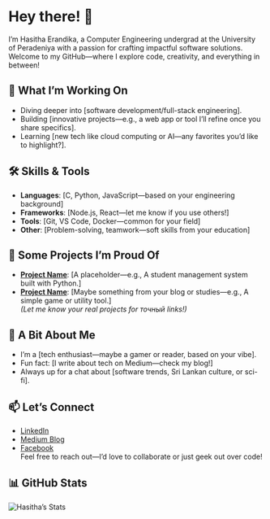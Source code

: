 # Hey there! 👋  
I’m Hasitha Erandika, a Computer Engineering undergrad at the University of Peradeniya with a passion for crafting impactful software solutions. Welcome to my GitHub—where I explore code, creativity, and everything in between!

## 🌟 What I’m Working On  
- Diving deeper into [software development/full-stack engineering].  
- Building [innovative projects—e.g., a web app or tool I’ll refine once you share specifics].  
- Learning [new tech like cloud computing or AI—any favorites you’d like to highlight?].  

## 🛠️ Skills & Tools  
- **Languages**: [C, Python, JavaScript—based on your engineering background]  
- **Frameworks**: [Node.js, React—let me know if you use others!]  
- **Tools**: [Git, VS Code, Docker—common for your field]  
- **Other**: [Problem-solving, teamwork—soft skills from your education]  

## 🚀 Some Projects I’m Proud Of  
- **[Project Name](https://github.com/hasitha-erandika/project-repo)**: [A placeholder—e.g., A student management system built with Python.]  
- **[Project Name](https://github.com/hasitha-erandika/project-repo)**: [Maybe something from your blog or studies—e.g., A simple game or utility tool.]  
*(Let me know your real projects for точный links!)*  

## 🎉 A Bit About Me  
- I’m a [tech enthusiast—maybe a gamer or reader, based on your vibe].  
- Fun fact: [I write about tech on Medium—check my blog!]  
- Always up for a chat about [software trends, Sri Lankan culture, or sci-fi].  

## 📫 Let’s Connect  
- [LinkedIn](https://www.linkedin.com/in/hasitha-erandika/)  
- [Medium Blog](https://medium.com/@wickramasinghe.erandika)  
- [Facebook](https://web.facebook.com/profile.php?id=100068358691864)  
Feel free to reach out—I’d love to collaborate or just geek out over code!  

## 📊 GitHub Stats  
![Hasitha’s Stats](https://github-readme-stats.vercel.app/api?username=hasitha-erandika&show_icons=true&theme=radical)  
